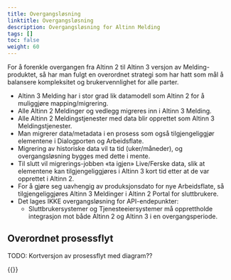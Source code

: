 ```yaml
---
title: Overgangsløsning
linktitle: Overgangsløsning
description: Overgangsløsning for Altinn Melding
tags: []
toc: false
weight: 60
---
```


For å forenkle overgangen fra Altinn 2 til Altinn 3 versjon av Melding-produktet, så har man fulgt en overordnet strategi som har hatt som mål å balansere kompleksitet og brukervennlighet for alle parter.

- Altinn 3 Melding har i stor grad lik datamodell som Altinn 2 for å muliggjøre mapping/migrering.
- Alle Altinn 2 Meldinger og vedlegg migreres inn i Altinn 3 Melding.
- Alle Altinn 2 Meldingstjenester med data blir opprettet som Altinn 3 Meldingstjenester.
- Man migrerer data/metadata i en prosess som også tilgjengeliggjør elementene i Dialogporten og Arbeidsflate.
- Migrering av historiske data vil ta tid (uker/måneder), og overgangsløsning bygges med dette i mente.
- Til slutt vil migrerings-jobben «ta igjen» Live/Ferske data, slik at elementene kan tilgjengeliggjøres i Altinn 3 kort tid etter at de var opprettet i Altinn 2.
- For å gjøre seg uavhengig av produksjonsdato for nye Arbeidsflate, så tilgjengeliggjøres Altinn 3 Meldinger i Altinn 2 Portal for sluttbrukere.
- Det lages IKKE overgangsløsning for API-endepunkter:
  - Sluttbrukersystemer og Tjenesteeiersystemer må opprettholde integrasjon mot både Altinn 2 og Altinn 3 i en overgangsperiode.

## Overordnet prosessflyt

TODO: Kortversjon av prosessflyt med diagram??

{{<children />}}
